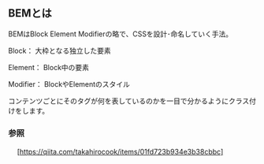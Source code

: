 ## BEMとは
BEMはBlock Element Modifierの略で、CSSを設計･命名していく手法。

Block： 大枠となる独立した要素

Element： Block中の要素

Modifier： BlockやElementのスタイル

コンテンツごとにそのタグが何を表しているのかを一目で分かるようにクラス付けをします。

### 参照
　
[https://qiita.com/takahirocook/items/01fd723b934e3b38cbbc]

